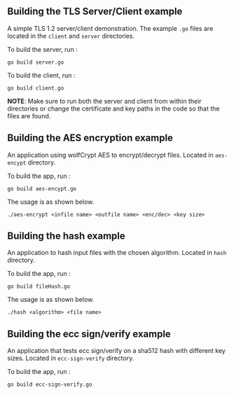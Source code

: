 ## Building the TLS Server/Client example

A simple TLS 1.2 server/client demonstration. The example `.go` files are located in the `client` and `server` directories. 

To build the server, run :
```
go build server.go
```

To build the client, run :
```
go build client.go
```

**NOTE**: Make sure to run both the server and client from within their directories or change the certificate and key paths in the code so that the files are found.

## Building the AES encryption example

An application using wolfCrypt AES to encrypt/decrypt files. Located in `aes-encypt` directory.

To build the app, run :
```
go build aes-encypt.go
```

The usage is as shown below.
```
./aes-encrypt <infile name> <outfile name> <enc/dec> <key size>
```

## Building the hash example

An application to hash input files with the chosen algorithm. Located in `hash` directory.

To build the app, run :
```
go build fileHash.go
```

The usage is as shown below.
```
./hash <algorithm> <file name>
```

## Building the ecc sign/verify example

An application that tests ecc sign/verify on a sha512 hash with different key sizes. Located in `ecc-sign-verify` directory.

To build the app, run :
```
go build ecc-sign-verify.go
```

